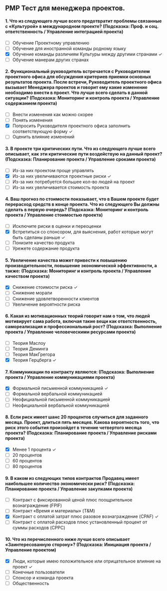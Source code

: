 ## PMP Тест для менеджера проектов.
#### 1. Что из следующего лучше всего предотвратит проблемы связанные с «Культурой» в международном проекте? (Подсказка: Проф. и соц. ответственность / Управление интеграцией проекта)
- [ ]  Обучение Проектному управлению
- [ ]  Обучение для иностранной команды родному языку
- [X]  Обучение команды различиям Культуры между другими странами &check;
- [ ]  Обучение манерам других странах
#### 2. Функциональный руководитель встречается с Руководителем проектного офиса для обсуждения критериев приемки основных результатов проекта. После встречи, Руководитель проектного офиса вызывает Менеджера проектов и говорит ему какие изменение необходимо внести в проект. Что лучше всего сделать в данной ситуации? (Подсказка: Мониторинг и контроль проекта / Управление содержанием проекта)
- [ ]  Внести изменения как можно скорее
- [ ]  Понять изменения
- [X]  Попросить Руководителя проектного офиса заполнить соответствующую форму &check;
- [ ]  Оценить влияние изменений
#### 3. В проекте три критических пути. Что из следующего лучше всего описывает, как эти критические пути воздействую на данный проект? (Подсказка: Планирование проекта / Управление сроками проекта)
- [ ]  Из-за них проектом проще управлять
- [X]  Из-за них увеличиваются проектные риски &check;
- [ ]  Из-за них потребуется большее кол-во людей на проект
- [ ]  Из-за них увеличивается стоимость проекта
#### 4. Ваш прогноз по стоимости показывает, что в Вашем проекте будет перерасход средств в конце проекта. Что из следующего Вы должны сделать в первую очередь? (Подсказка: Мониторинг и контроль проекта / Управление стоимостью проекта)
- [ ]  Исключите риски в оценки и переоценки
- [X]  Встретиться со спонсором, для выяснения, работ которые могут быть сделаны раньше &check;
- [ ]  Понизите качество продукта
- [ ]  Урежете содержание продукта
#### 5. Увеличение качества может привести к повышению производительности, повышение экономической эффективности, а также: (Подсказка: Мониторинг и контроль проекта / Управление качеством проекта)
- [X]  Снижение стоимости риска &check;
- [ ]  Снижение морали
- [ ]  Снижение удовлетворенности клиентов
- [ ]  Увеличение вероятности риска
#### 6. Какая из мотивационных теорий говорит нам о том, что людей мотивирует сама работа, включая такие вещи как ответственность, самореализация и профессиональный рост? (Подсказка: Выполнение проекта / Управление человеческими ресурсами проекта)
- [ ]  Теория Маслоу
- [ ]  Теория Деминга
- [ ]  Теория МакГрегора
- [X]  Теория Герцберга &check;
#### 7. Коммуникации по контракту являются: (Подсказка: Выполнение проекта / Управление коммуникациями проекта)
- [X]  Формальной письменной коммуникацией &check;
- [ ]  Формальной вербальной коммуникацией
- [ ]  Неофициальной письменной коммуникацией
- [ ]  Неофициальной вербальной коммуникацией
#### 8. Если риск имеет шанс 20 процентов случиться для заданного месяца. Проект, длиться пять месяцев. Какова вероятность того, что риск этого события произойдет в течение четвертого месяца проекта? (Подсказка: Планирование проекта / Управление рисками проекта)
- [X]  Менее 1 процента &check;
- [ ]  20 процентов
- [ ]  60 процентов
- [ ]  80 процентов
#### 9. В каком из следующих типов контрактов Продавец имеет наибольшее количество экономически риск? (Подсказка: Планирование проекта / Управление закупками проекта)
- [ ]  Контракт с фиксированной ценой плюс поощрительное вознаграждение (FPIF)
- [ ]  Контракт «Время и материалы» (T&M)
- [X]  Контракт с оплатой затрат плюс разовое вознаграждение (CPAF) &check;
- [ ]  Контракт с оплатой расходов плюс установленный процент от суммы расходов (CPPC)
#### 10. Что из перечисленного ниже лучше всего описывает «Заинтересованную сторону»? (Подсказка: Инициация проекта / Управление проектом)
- [X]  Люди, которые имею положительное или отрицательное влияние на проект &check;
- [ ]  Конечные пользователи
- [ ]  Спонсор и команда проекта
- [ ]  Общественность
